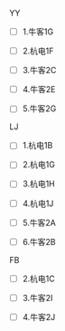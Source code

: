 YY

- [ ] 1.牛客1G

- [ ] 2.杭电1F

- [ ] 3.牛客2C

- [ ] 4.牛客2E

- [ ] 5.牛客2G







LJ

- [ ] 1.杭电1B

- [ ] 2.杭电1G

- [ ] 3.杭电1H

- [ ] 4.杭电1J

- [ ] 5.牛客2A

- [ ] 6.牛客2B









FB

- [ ] 2.杭电1C

- [ ] 3.牛客2I

- [ ] 4.牛客2J





